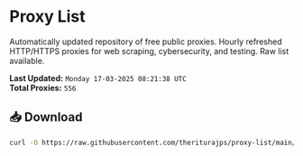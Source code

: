 # Proxy List

Automatically updated repository of free public proxies. Hourly refreshed HTTP/HTTPS proxies for web scraping, cybersecurity, and testing. Raw list available.

**Last Updated:** `Monday 17-03-2025 08:21:38 UTC`  
**Total Proxies:** `556`

## 📥 Download
```bash
curl -O https://raw.githubusercontent.com/theriturajps/proxy-list/main/proxies.txt
